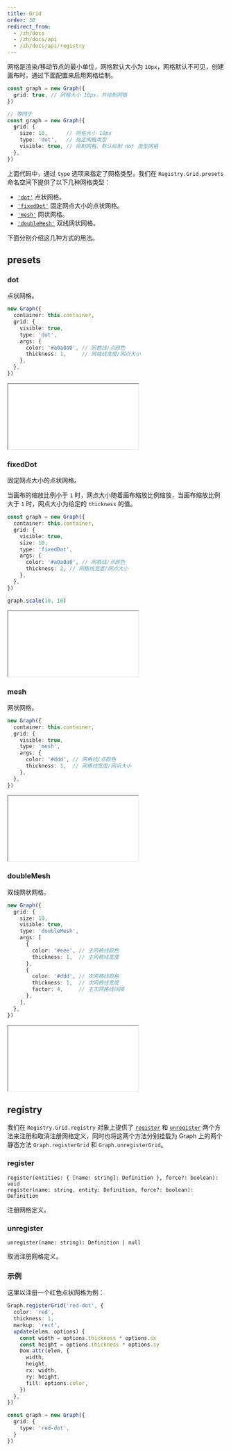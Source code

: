 ```yaml
---
title: Grid
order: 30
redirect_from:
  - /zh/docs
  - /zh/docs/api
  - /zh/docs/api/registry
---
```


网格是渲染/移动节点的最小单位，网格默认大小为 `10px`，网格默认不可见，创建画布时，通过下面配置来启用网格绘制。

```ts
const graph = new Graph({
  grid: true, // 网格大小 10px，并绘制网格
})

// 等同于
const graph = new Graph({
  grid: {
    size: 10,      // 网格大小 10px
    type: 'dot',   // 指定网格类型
    visible: true, // 绘制网格，默认绘制 dot 类型网格
  },
})
```

上面代码中，通过 `type` 选项来指定了网格类型，我们在 `Registry.Grid.presets` 命名空间下提供了以下几种网格类型：

- [`'dot'`](#dot) 点状网格。
- [`'fixedDot'`](#fixeddot) 固定网点大小的点状网格。
- [`'mesh'`](#mesh) 网状网格。
- [`'doubleMesh'`](#doublemesh) 双线网状网格。

下面分别介绍这几种方式的用法。

## presets

### dot

点状网格。

```ts
new Graph({
  container: this.container,
  grid: {
    visible: true,
    type: 'dot',
    args: { 
      color: '#a0a0a0', // 网格线/点颜色
      thickness: 1,     // 网格线宽度/网点大小
    },
  },
})
```

<iframe src="/demos/api/registry/grid/dot"></iframe>

### fixedDot

固定网点大小的点状网格。

当画布的缩放比例小于 `1` 时，网点大小随着画布缩放比例缩放，当画布缩放比例大于 `1` 时，网点大小为给定的 `thickness` 的值。

```ts
const graph = new Graph({
  container: this.container,
  grid: {
    visible: true,
    size: 10,
    type: 'fixedDot',
    args: {
      color: '#a0a0a0', // 网格线/点颜色
      thickness: 2, // 网格线宽度/网点大小
    },
  },
})

graph.scale(10, 10)
```

<iframe src="/demos/api/registry/grid/fixed-dot"></iframe>

### mesh

网状网格。

```ts
new Graph({
  container: this.container,
  grid: {
    visible: true,
    type: 'mesh',
    args: { 
      color: '#ddd', // 网格线/点颜色
      thickness: 1,  // 网格线宽度/网点大小
    },
  },
})
```

<iframe src="/demos/api/registry/grid/mesh"></iframe>

### doubleMesh

双线网状网格。

```ts
new Graph({
  grid: {
    size: 10,
    visible: true,
    type: 'doubleMesh',
    args: [
      { 
        color: '#eee', // 主网格线颜色
        thickness: 1,  // 主网格线宽度
      },
      { 
        color: '#ddd', // 次网格线颜色
        thickness: 1,  // 次网格线宽度
        factor: 4,     // 主次网格线间隔
      },
    ],
  },
})
```

<iframe src="/demos/api/registry/grid/double-mesh"></iframe>

## registry

我们在 `Registry.Grid.registry` 对象上提供了 [`register`](#register) 和 [`unregister`](#unregister) 两个方法来注册和取消注册网格定义，同时也将这两个方法分别挂载为 Graph 上的两个静态方法 `Graph.registerGrid` 和 `Graph.unregisterGrid`。

### register

```sign
register(entities: { [name: string]: Definition }, force?: boolean): void
register(name: string, entity: Definition, force?: boolean): Definition
```

注册网格定义。

### unregister

```sign
unregister(name: string): Definition | null
```

取消注册网格定义。

### 示例

这里以注册一个红色点状网格为例：

```ts
Graph.registerGrid('red-dot', {
  color: 'red',
  thickness: 1,
  markup: 'rect',
  update(elem, options) {
    const width = options.thickness * options.sx
    const height = options.thickness * options.sy
    Dom.attr(elem, {
      width,
      height,
      rx: width,
      ry: height,
      fill: options.color,
    })
  },
})

const graph = new Graph({
  grid: {
    type: 'red-dot',
  }
})
```
